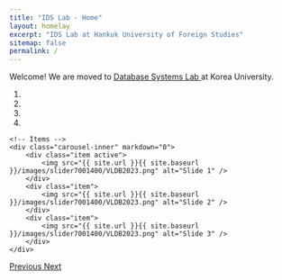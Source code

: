 ```yaml
---
title: "IDS Lab - Home"
layout: homelay
excerpt: "IDS Lab at Hankuk University of Foreign Studies"
sitemap: false
permalink: /
---
```


Welcome! 
We are moved to <a href="dbs.korea.ac.kr"> Database Systems Lab </a> at Korea University.



<div markdown="0" id="carousel" class="carousel slide" data-ride="carousel" data-interval="4000" data-pause="hover" >
    <!-- Menu -->
    <ol class="carousel-indicators">
        <li data-target="#carousel" data-slide-to="0" class="active"></li>
        <li data-target="#carousel" data-slide-to="1"></li>
        <li data-target="#carousel" data-slide-to="2"></li>
        <li data-target="#carousel" data-slide-to="3"></li>
    </ol>

    <!-- Items -->
    <div class="carousel-inner" markdown="0">
        <div class="item active">
            <img src="{{ site.url }}{{ site.baseurl }}/images/slider7001400/VLDB2023.png" alt="Slide 1" />
        </div>
        <div class="item">
            <img src="{{ site.url }}{{ site.baseurl }}/images/slider7001400/VLDB2023.png" alt="Slide 2" />
        </div>
        <div class="item">
            <img src="{{ site.url }}{{ site.baseurl }}/images/slider7001400/VLDB2023.png" alt="Slide 3" />
        </div>
    </div>
    
  <a class="left carousel-control" href="#carousel" role="button" data-slide="prev">
    <span class="glyphicon glyphicon-chevron-left" aria-hidden="true"></span>
    <span class="sr-only">Previous</span>
  </a>
  <a class="right carousel-control" href="#carousel" role="button" data-slide="next">
    <span class="glyphicon glyphicon-chevron-right" aria-hidden="true"></span>
    <span class="sr-only">Next</span>
  </a>
</div>
